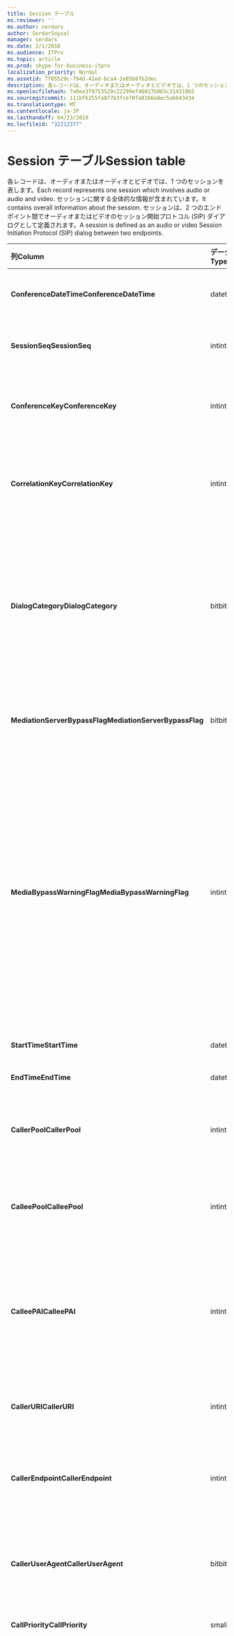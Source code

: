 ```yaml
---
title: Session テーブル
ms.reviewer: ''
ms.author: serdars
author: SerdarSoysal
manager: serdars
ms.date: 2/1/2018
ms.audience: ITPro
ms.topic: article
ms.prod: skype-for-business-itpro
localization_priority: Normal
ms.assetid: 7f05529c-794d-41ed-bca4-2e85b87b2dec
description: 各レコードは、オーディオまたはオーディオとビデオでは、1 つのセッションを表します。 セッションに関する全体的な情報が含まれています。 セッションは、2 つのエンドポイント間でオーディオまたはビデオのセッション開始プロトコル (SIP) ダイアログとして定義されます。
ms.openlocfilehash: 7a0ea3f9753529c22299ef46017b863c314319b5
ms.sourcegitcommit: 111bf6255fa877b3fce70fa8166e8ec5a6643434
ms.translationtype: MT
ms.contentlocale: ja-JP
ms.lasthandoff: 04/23/2019
ms.locfileid: "32212377"
---
```

# <a name="session-table"></a><span data-ttu-id="5de9d-105">Session テーブル</span><span class="sxs-lookup"><span data-stu-id="5de9d-105">Session table</span></span>
 
<span data-ttu-id="5de9d-106">各レコードは、オーディオまたはオーディオとビデオでは、1 つのセッションを表します。</span><span class="sxs-lookup"><span data-stu-id="5de9d-106">Each record represents one session which involves audio or audio and video.</span></span> <span data-ttu-id="5de9d-107">セッションに関する全体的な情報が含まれています。</span><span class="sxs-lookup"><span data-stu-id="5de9d-107">It contains overall information about the session.</span></span> <span data-ttu-id="5de9d-108">セッションは、2 つのエンドポイント間でオーディオまたはビデオのセッション開始プロトコル (SIP) ダイアログとして定義されます。</span><span class="sxs-lookup"><span data-stu-id="5de9d-108">A session is defined as an audio or video Session Initiation Protocol (SIP) dialog between two endpoints.</span></span>
  
|<span data-ttu-id="5de9d-109">**列**</span><span class="sxs-lookup"><span data-stu-id="5de9d-109">**Column**</span></span>|<span data-ttu-id="5de9d-110">**データ型**</span><span class="sxs-lookup"><span data-stu-id="5de9d-110">**Data Type**</span></span>|<span data-ttu-id="5de9d-111">**キー/インデックス**</span><span class="sxs-lookup"><span data-stu-id="5de9d-111">**Key/Index**</span></span>|<span data-ttu-id="5de9d-112">**詳細**</span><span class="sxs-lookup"><span data-stu-id="5de9d-112">**Details**</span></span>|
|:-----|:-----|:-----|:-----|
|<span data-ttu-id="5de9d-113">**ConferenceDateTime**</span><span class="sxs-lookup"><span data-stu-id="5de9d-113">**ConferenceDateTime**</span></span> <br/> |<span data-ttu-id="5de9d-114">datetime</span><span class="sxs-lookup"><span data-stu-id="5de9d-114">datetime</span></span>  <br/> |<span data-ttu-id="5de9d-115">Primary</span><span class="sxs-lookup"><span data-stu-id="5de9d-115">Primary</span></span>  <br/> |<span data-ttu-id="5de9d-116">[ダイアログ テーブル](dialog.md)から参照されています。</span><span class="sxs-lookup"><span data-stu-id="5de9d-116">Referenced from the [Dialog table](dialog.md).</span></span>  <br/> |
|<span data-ttu-id="5de9d-117">**SessionSeq**</span><span class="sxs-lookup"><span data-stu-id="5de9d-117">**SessionSeq**</span></span> <br/> |<span data-ttu-id="5de9d-118">int</span><span class="sxs-lookup"><span data-stu-id="5de9d-118">int</span></span>  <br/> |<span data-ttu-id="5de9d-119">Primary</span><span class="sxs-lookup"><span data-stu-id="5de9d-119">Primary</span></span>  <br/> |<span data-ttu-id="5de9d-120">[ダイアログ テーブル](dialog.md)から参照されています。</span><span class="sxs-lookup"><span data-stu-id="5de9d-120">Referenced from the [Dialog table](dialog.md).</span></span>  <br/> |
|<span data-ttu-id="5de9d-121">**ConferenceKey**</span><span class="sxs-lookup"><span data-stu-id="5de9d-121">**ConferenceKey**</span></span> <br/> |<span data-ttu-id="5de9d-122">int</span><span class="sxs-lookup"><span data-stu-id="5de9d-122">int</span></span>  <br/> |<span data-ttu-id="5de9d-123">外部</span><span class="sxs-lookup"><span data-stu-id="5de9d-123">Foreign</span></span>  <br/> |<span data-ttu-id="5de9d-124">会議のキーです。</span><span class="sxs-lookup"><span data-stu-id="5de9d-124">Conference key.</span></span> <span data-ttu-id="5de9d-125">[会議の表](conference.md)から参照されています。</span><span class="sxs-lookup"><span data-stu-id="5de9d-125">Referenced from the [Conference table](conference.md).</span></span>  <br/> |
|<span data-ttu-id="5de9d-126">**CorrelationKey**</span><span class="sxs-lookup"><span data-stu-id="5de9d-126">**CorrelationKey**</span></span> <br/> |<span data-ttu-id="5de9d-127">int</span><span class="sxs-lookup"><span data-stu-id="5de9d-127">int</span></span>  <br/> |<span data-ttu-id="5de9d-128">外部</span><span class="sxs-lookup"><span data-stu-id="5de9d-128">Foreign</span></span>  <br/> |<span data-ttu-id="5de9d-129">相関関係キーです。</span><span class="sxs-lookup"><span data-stu-id="5de9d-129">Correlation key.</span></span> <span data-ttu-id="5de9d-130">[SessionCorrelation テーブル](sessioncorrelation.md)から参照されています。</span><span class="sxs-lookup"><span data-stu-id="5de9d-130">Referenced from the [SessionCorrelation table](sessioncorrelation.md).</span></span>  <br/> |
|<span data-ttu-id="5de9d-131">**DialogCategory**</span><span class="sxs-lookup"><span data-stu-id="5de9d-131">**DialogCategory**</span></span> <br/> |<span data-ttu-id="5de9d-132">bit</span><span class="sxs-lookup"><span data-stu-id="5de9d-132">bit</span></span>  <br/> | <br/> |<span data-ttu-id="5de9d-133">ダイアログのカテゴリです。0 は Skype ビジネス サーバーの仲介サーバーのレグです。1 では、仲介サーバー PSTN ゲートウェイ レグを飛行します。</span><span class="sxs-lookup"><span data-stu-id="5de9d-133">Dialog category; 0 is Skype for Business Server to Mediation Server leg; 1 is Mediation Server to PSTN gateway leg.</span></span>  <br/> |
|<span data-ttu-id="5de9d-134">**MediationServerBypassFlag**</span><span class="sxs-lookup"><span data-stu-id="5de9d-134">**MediationServerBypassFlag**</span></span> <br/> |<span data-ttu-id="5de9d-135">bit</span><span class="sxs-lookup"><span data-stu-id="5de9d-135">bit</span></span>  <br/> ||<span data-ttu-id="5de9d-136">場合に呼び出しをバイパスしないかを示すフラグを設定します。</span><span class="sxs-lookup"><span data-stu-id="5de9d-136">Flag indicating if the call was bypassed or not.</span></span>  <br/> |
|<span data-ttu-id="5de9d-137">**MediaBypassWarningFlag**</span><span class="sxs-lookup"><span data-stu-id="5de9d-137">**MediaBypassWarningFlag**</span></span> <br/> |<span data-ttu-id="5de9d-138">int</span><span class="sxs-lookup"><span data-stu-id="5de9d-138">int</span></span>  <br/> ||<span data-ttu-id="5de9d-139">このフィールドでは、存在する場合、呼び出しをバイパス Id が一致した場合でもバイパスしない理由を示します。</span><span class="sxs-lookup"><span data-stu-id="5de9d-139">This field, if present, indicates why a call was not bypassed even if the bypass IDs matched.</span></span> <span data-ttu-id="5de9d-140">ビジネス サーバーの Skype は、1 つの値が定義されています。</span><span class="sxs-lookup"><span data-stu-id="5de9d-140">For Skype for Business Server, only one value is defined.</span></span>  <br/> <span data-ttu-id="5de9d-141">0x0001 - 既定のネットワーク アダプターの ID を不明なバイパスします。</span><span class="sxs-lookup"><span data-stu-id="5de9d-141">0x0001 - Unknown bypass ID for Default network adapter.</span></span>  <br/> |
|<span data-ttu-id="5de9d-142">**StartTime**</span><span class="sxs-lookup"><span data-stu-id="5de9d-142">**StartTime**</span></span> <br/> |<span data-ttu-id="5de9d-143">datetime</span><span class="sxs-lookup"><span data-stu-id="5de9d-143">datetime</span></span>  <br/> | <br/> |<span data-ttu-id="5de9d-144">開始時刻を呼び出します。</span><span class="sxs-lookup"><span data-stu-id="5de9d-144">Call start time.</span></span>  <br/> |
|<span data-ttu-id="5de9d-145">**EndTime**</span><span class="sxs-lookup"><span data-stu-id="5de9d-145">**EndTime**</span></span> <br/> |<span data-ttu-id="5de9d-146">datetime</span><span class="sxs-lookup"><span data-stu-id="5de9d-146">datetime</span></span>  <br/> | <br/> |<span data-ttu-id="5de9d-147">終了時刻を呼び出します。</span><span class="sxs-lookup"><span data-stu-id="5de9d-147">Call end time.</span></span>  <br/> |
|<span data-ttu-id="5de9d-148">**CallerPool**</span><span class="sxs-lookup"><span data-stu-id="5de9d-148">**CallerPool**</span></span> <br/> |<span data-ttu-id="5de9d-149">int</span><span class="sxs-lookup"><span data-stu-id="5de9d-149">int</span></span>  <br/> |<span data-ttu-id="5de9d-150">外部</span><span class="sxs-lookup"><span data-stu-id="5de9d-150">Foreign</span></span>  <br/> |<span data-ttu-id="5de9d-151">呼び出し元のプールです。</span><span class="sxs-lookup"><span data-stu-id="5de9d-151">The pool of the caller.</span></span> <span data-ttu-id="5de9d-152">[プール テーブル](pool.md)から参照されています。</span><span class="sxs-lookup"><span data-stu-id="5de9d-152">Referenced from the [Pool table](pool.md).</span></span>  <br/> |
|<span data-ttu-id="5de9d-153">**CalleePool**</span><span class="sxs-lookup"><span data-stu-id="5de9d-153">**CalleePool**</span></span> <br/> |<span data-ttu-id="5de9d-154">int</span><span class="sxs-lookup"><span data-stu-id="5de9d-154">int</span></span>  <br/> |<span data-ttu-id="5de9d-155">外部</span><span class="sxs-lookup"><span data-stu-id="5de9d-155">Foreign</span></span>  <br/> |<span data-ttu-id="5de9d-156">電話の受信側のプールです。</span><span class="sxs-lookup"><span data-stu-id="5de9d-156">The pool of the call receiver.</span></span> <span data-ttu-id="5de9d-157">[プール テーブル](pool.md)から参照されています。</span><span class="sxs-lookup"><span data-stu-id="5de9d-157">Referenced from the [Pool table](pool.md).</span></span>  <br/> |
|<span data-ttu-id="5de9d-158">**CalleePAI**</span><span class="sxs-lookup"><span data-stu-id="5de9d-158">**CalleePAI**</span></span> <br/> |<span data-ttu-id="5de9d-159">int</span><span class="sxs-lookup"><span data-stu-id="5de9d-159">int</span></span>  <br/> |<span data-ttu-id="5de9d-160">外部</span><span class="sxs-lookup"><span data-stu-id="5de9d-160">Foreign</span></span>  <br/> |<span data-ttu-id="5de9d-161">SIP p アサート (PAI) の id、受信側のエンドポイントでの SIP URI です。</span><span class="sxs-lookup"><span data-stu-id="5de9d-161">SIP URI in the SIP p-asserted identity (PAI) of the receiving endpoint.</span></span> <span data-ttu-id="5de9d-162">[ユーザー テーブル](user-0.md)から参照されています。</span><span class="sxs-lookup"><span data-stu-id="5de9d-162">Referenced from the [User table](user-0.md).</span></span>  <br/> |
|<span data-ttu-id="5de9d-163">**CallerURI**</span><span class="sxs-lookup"><span data-stu-id="5de9d-163">**CallerURI**</span></span> <br/> |<span data-ttu-id="5de9d-164">int</span><span class="sxs-lookup"><span data-stu-id="5de9d-164">int</span></span>  <br/> |<span data-ttu-id="5de9d-165">外部</span><span class="sxs-lookup"><span data-stu-id="5de9d-165">Foreign</span></span>  <br/> |<span data-ttu-id="5de9d-166">呼び出し元の URI。</span><span class="sxs-lookup"><span data-stu-id="5de9d-166">Caller's URI.</span></span> <span data-ttu-id="5de9d-167">[ユーザー テーブル](user-0.md)から参照されています。</span><span class="sxs-lookup"><span data-stu-id="5de9d-167">Referenced from the [User table](user-0.md).</span></span>  <br/> |
|<span data-ttu-id="5de9d-168">**CallerEndpoint**</span><span class="sxs-lookup"><span data-stu-id="5de9d-168">**CallerEndpoint**</span></span> <br/> |<span data-ttu-id="5de9d-169">int</span><span class="sxs-lookup"><span data-stu-id="5de9d-169">int</span></span>  <br/> |<span data-ttu-id="5de9d-170">外部</span><span class="sxs-lookup"><span data-stu-id="5de9d-170">Foreign</span></span>  <br/> |<span data-ttu-id="5de9d-171">呼び出し元のエンドポイントです。</span><span class="sxs-lookup"><span data-stu-id="5de9d-171">Caller's endpoint.</span></span> <span data-ttu-id="5de9d-172">[エンドポイントのテーブル](endpoint.md)から参照されています。</span><span class="sxs-lookup"><span data-stu-id="5de9d-172">Referenced from the [Endpoint table](endpoint.md).</span></span>  <br/> |
|<span data-ttu-id="5de9d-173">**CallerUserAgent**</span><span class="sxs-lookup"><span data-stu-id="5de9d-173">**CallerUserAgent**</span></span> <br/> |<span data-ttu-id="5de9d-174">bit</span><span class="sxs-lookup"><span data-stu-id="5de9d-174">bit</span></span>  <br/> |<span data-ttu-id="5de9d-175">外部</span><span class="sxs-lookup"><span data-stu-id="5de9d-175">Foreign</span></span>  <br/> |<span data-ttu-id="5de9d-176">呼び出し元のユーザー エージェント。</span><span class="sxs-lookup"><span data-stu-id="5de9d-176">Caller's user agent.</span></span> <span data-ttu-id="5de9d-177">[UserAgent テーブル](useragent.md)から参照されています。</span><span class="sxs-lookup"><span data-stu-id="5de9d-177">Referenced from the [UserAgent table](useragent.md).</span></span>  <br/> |
|<span data-ttu-id="5de9d-178">**CallPriority**</span><span class="sxs-lookup"><span data-stu-id="5de9d-178">**CallPriority**</span></span> <br/> |<span data-ttu-id="5de9d-179">smallint</span><span class="sxs-lookup"><span data-stu-id="5de9d-179">smallint</span></span>  <br/> ||<span data-ttu-id="5de9d-180">この呼び出しの優先順位です。</span><span class="sxs-lookup"><span data-stu-id="5de9d-180">The priority of this call.</span></span>  <br/> |
|<span data-ttu-id="5de9d-181">**ClassifiedPoorCall**</span><span class="sxs-lookup"><span data-stu-id="5de9d-181">**ClassifiedPoorCall**</span></span> <br/> |<span data-ttu-id="5de9d-182">bit</span><span class="sxs-lookup"><span data-stu-id="5de9d-182">bit</span></span>  <br/> ||<span data-ttu-id="5de9d-183">このコラムでは、推奨されていませんし、ビジネスのサーバーに、Skype で使用されていません。</span><span class="sxs-lookup"><span data-stu-id="5de9d-183">This column has been deprecated and is not used in Skype for Business Server.</span></span> <span data-ttu-id="5de9d-184">代わりに、メディアごとの行ベースでこの情報が報告されます。</span><span class="sxs-lookup"><span data-stu-id="5de9d-184">Instead, this information is reported on a per-media line bases.</span></span> <span data-ttu-id="5de9d-185">詳細については、 [MediaLine テーブル](medialine-0.md)を参照してください。</span><span class="sxs-lookup"><span data-stu-id="5de9d-185">Refer to the [MediaLine table](medialine-0.md) for more information.</span></span> <br/> |
|<span data-ttu-id="5de9d-186">**CallerPAI**</span><span class="sxs-lookup"><span data-stu-id="5de9d-186">**CallerPAI**</span></span> <br/> |<span data-ttu-id="5de9d-187">int</span><span class="sxs-lookup"><span data-stu-id="5de9d-187">int</span></span>  <br/> |<span data-ttu-id="5de9d-188">外部</span><span class="sxs-lookup"><span data-stu-id="5de9d-188">Foreign</span></span>  <br/> |<span data-ttu-id="5de9d-189">P-アサート - ユーザーの Id の呼び出しを配置します。</span><span class="sxs-lookup"><span data-stu-id="5de9d-189">P-Asserted-Identity of the user who placed the call.</span></span> <span data-ttu-id="5de9d-190">P アサートされた Id (PAI) は、呼び出しを配置しているユーザーの実際の識別情報を伝えるために使用されます。</span><span class="sxs-lookup"><span data-stu-id="5de9d-190">The P-Asserted-Identity (PAI) is used to convey the true identity of the user who placed the call.</span></span>  <br/> |
|<span data-ttu-id="5de9d-191">**CalleeEndpoint**</span><span class="sxs-lookup"><span data-stu-id="5de9d-191">**CalleeEndpoint**</span></span> <br/> |<span data-ttu-id="5de9d-192">int</span><span class="sxs-lookup"><span data-stu-id="5de9d-192">int</span></span>  <br/> |<span data-ttu-id="5de9d-193">外部</span><span class="sxs-lookup"><span data-stu-id="5de9d-193">Foreign</span></span>  <br/> |<span data-ttu-id="5de9d-194">呼び出しを受信するエンドポイントです。</span><span class="sxs-lookup"><span data-stu-id="5de9d-194">Endpoint that received the call.</span></span>  <br/> |
|<span data-ttu-id="5de9d-195">**CalleeUserAgent**</span><span class="sxs-lookup"><span data-stu-id="5de9d-195">**CalleeUserAgent**</span></span> <br/> |<span data-ttu-id="5de9d-196">int</span><span class="sxs-lookup"><span data-stu-id="5de9d-196">int</span></span>  <br/> |<span data-ttu-id="5de9d-197">外部</span><span class="sxs-lookup"><span data-stu-id="5de9d-197">Foreign</span></span>  <br/> |<span data-ttu-id="5de9d-198">ユーザー エージェント ユーザーによって使用されますが、呼び出しを受信しました。</span><span class="sxs-lookup"><span data-stu-id="5de9d-198">User agent employed by the user who received the call.</span></span> <span data-ttu-id="5de9d-199">ユーザー エージェントは、クライアントのエンドポイント デバイスを表します。</span><span class="sxs-lookup"><span data-stu-id="5de9d-199">User agents represent the client endpoint device.</span></span>  <br/> |
|<span data-ttu-id="5de9d-200">**CalleeUri**</span><span class="sxs-lookup"><span data-stu-id="5de9d-200">**CalleeUri**</span></span> <br/> |<span data-ttu-id="5de9d-201">int</span><span class="sxs-lookup"><span data-stu-id="5de9d-201">int</span></span>  <br/> |<span data-ttu-id="5de9d-202">外部</span><span class="sxs-lookup"><span data-stu-id="5de9d-202">Foreign</span></span>  <br/> |<span data-ttu-id="5de9d-203">呼び出しを受信したユーザーの SIP URI です。</span><span class="sxs-lookup"><span data-stu-id="5de9d-203">SIP URI of the user who received the call.</span></span>  <br/> |
   


